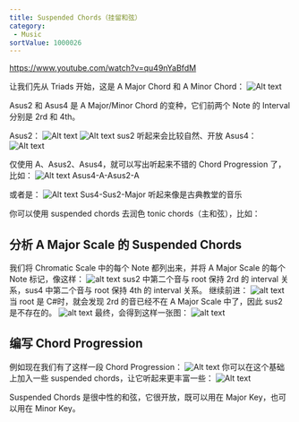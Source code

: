 ```yaml
---
title: Suspended Chords（挂留和弦）
category:
 - Music
sortValue: 1000026
---
```


https://www.youtube.com/watch?v=qu49nYaBfdM

让我们先从 Triads 开始，这是 A Major Chord 和 A Minor Chord：
![Alt text](image.png)

Asus2 和 Asus4 是 A Major/Minor Chord 的变种，它们前两个 Note 的 Interval 分别是 2rd 和 4th。

Asus2：
![Alt text](image-1.png)
![Alt text](image-3.png)
sus2 听起来会比较自然、开放
Asus4：
![Alt text](image-2.png)

仅使用 A、Asus2、Asus4，就可以写出听起来不错的 Chord Progression 了，比如：
![Alt text](image-4.png)
Asus4-A-Asus2-A

或者是：
![Alt text](image-5.png)
Sus4-Sus2-Major
听起来像是古典教堂的音乐

你可以使用 suspended chords 去润色 tonic chords（主和弦），比如：

## 分析 A Major Scale 的 Suspended Chords

我们将 Chromatic Scale 中的每个 Note 都列出来，并将 A Major Scale 的每个 Note 标记，像这样：
![alt text](image-7.png)
sus2 中第二个音与 root 保持 2rd 的 interval 关系，sus4 中第二个音与 root 保持 4th 的 interval 关系。
继续前进：
![alt text](image-6.png)
当 root 是 C#时，就会发现 2rd 的音已经不在 A Major Scale 中了，因此 sus2 是不存在的。
![alt text](image-8.png)
最终，会得到这样一张图：
![alt text](image-9.png)

## 编写 Chord Progression

例如现在我们有了这样一段 Chord Progression：
![Alt text](image-10.png)
你可以在这个基础上加入一些 suspended chords，让它听起来更丰富一些：
![Alt text](image-11.png)

Suspended Chords 是很中性的和弦，它很开放，既可以用在 Major Key，也可以用在 Minor Key。
